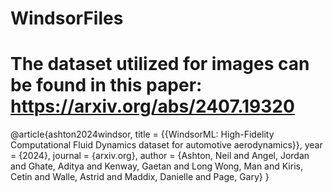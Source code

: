 # WindsorFiles

# The dataset utilized for images can be found in this paper: https://arxiv.org/abs/2407.19320 

@article{ashton2024windsor,
    title = {{WindsorML: High-Fidelity Computational Fluid Dynamics dataset for automotive aerodynamics}},
    year = {2024},
    journal = {arxiv.org},
    author = {Ashton, Neil and Angel, Jordan and Ghate, Aditya and Kenway, Gaetan and Long Wong, Man and Kiris, Cetin and Walle, Astrid and Maddix, Danielle and Page, Gary}
}

